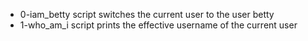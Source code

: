 - 0-iam_betty script switches the current user to the user betty 
- 1-who_am_i script prints the effective username of the current user
